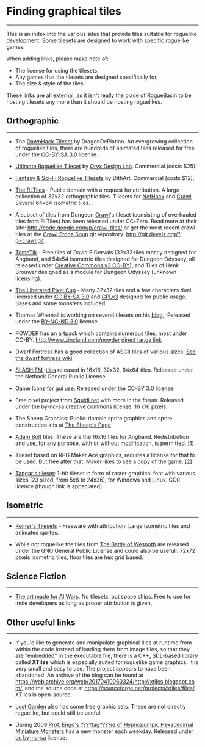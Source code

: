 # Finding graphical tiles

---

This is an index into the various sites that provide tiles suitable for roguelike development. Some tilesets are designed to work with specific roguelike games.

When adding links, please make note of:

- The license for using the tilesets,
- Any games that the tilesets are designed specifically for,
- The size & style of the tiles.

These links are all external, as it isn't really the place of RogueBasin to be hosting tilesets any more than it should be hosting roguelikes.

## Orthographic

---

- The [DawnHack Tileset](http://opengameart.org/content/16x16-dawnhack-roguelike-tileset) by DragonDePlatino. An evergrowing collection of roguelike tiles, there are hundreds of animated tiles released for free under the [CC-BY-SA 3.0](http://creativecommons.org/licenses/by-sa/3.0/) license.

- [Ultimate Roguelike Tileset](http://oryxdesignlab.com/ultimate/) by [Oryx Design Lab](http://roguebasin.com/index.php/Oryx_Design_Lab). Commercial (costs $25).

- [Fantasy & Sci-Fi Roguelike Tilesets](https://dithart.itch.io/) by DithArt. Commercial (costs $12).

- [The RLTiles](http://rltiles.sourceforge.net/) - Public domain with a request for attribution. A large collection of 32x32 orthographic tiles. Tilesets for [NetHack](nethack.md) and [Crawl](linleys_dungeon_crawl.md). Several 64x64 isometric tiles.

- A subset of tiles from Dungeon [Crawl](linleys_dungeon_crawl.md)'s tileset (consisting of overhauled tiles from RLTiles) has been released under CC-Zero. Read more at their site: <http://code.google.com/p/crawl-tiles/> or get the most recent crawl tiles at the [Crawl Stone Soup](dungeon_crawl_stone_soup.md) git repository: <http://git.develz.org/?p=crawl.git>

- [TomeTik](http://pousse.rapiere.free.fr/tome/) - Free tiles of David E Gervais (32x32 tiles mostly designed for Angband, and 54x54 isometric tiles designed for Dungeon Odyssey, all released under [Creative Commons v3 CC-BY](http://creativecommons.org/licenses/by/3.0/)), and Tiles of Henk Brouwer designed as a module for Dungeon Odyssey (unknown licensing).

- [The Liberated Pixel Cup](http://lpc.opengameart.org/static/lpc-style-guide/assets.html) - Many 32x32 tiles and a few characters dual licensed under [CC BY-SA 3.0](http://creativecommons.org/licenses/by-sa/3.0/) and [GPLv3](http://www.gnu.org/licenses/gpl-3.0.html) designed for public usage. Bases and some monsters included.

- Thomas Whetnall is working on several tilesets on his [blog](http://eight2empire.blogspot.com/),. Released under the [BY-NC-ND 3.0](http://creativecommons.org/licenses/by-nc-nd/3.0/) license.

- POWDER has an artpack which contains numerous tiles, most under CC-BY. <http://www.zincland.com/powder> [direct tar.gz link](http://www.zincland.com/powder/release/artpack115.tar.gz)

- Dwarf Fortress has a good collection of ASCII tiles of various sizes: [See the dwarf fortress wiki](http://df.magmawiki.com/index.php/Tileset_repository)

- [SLASH'EM](http://roguebasin.com/index.php/SLASH%27EM), [tiles](http://slashem.sourceforge.net/) released in 16x16, 32x32, 64x64 tiles. Released under the Nethack General Public License.

- [Game Icons for gui use](http://game-icons.net/). Released under the [CC-BY 3.0](https://creativecommons.org/licenses/by/3.0/) license.

- Free pixel project from [Squidi.net](http://www.squidi.net/pixel/index.php) with more in the forum. Released under the by-nc-sa creative commons license. 16 x16 pixels.

- The Sheep Graphics: Public-domain sprite graphics and sprite construction kits at [The Sheep's Page](http://wiki.sheep.art.pl/Free%20Game%20Graphics)

- [Adam Bolt](http://files.sablab.net/Games/Angband/Angband/lib/xtra/graf/16x16.bmp) tiles. These are the 16x16 tiles for Angband. Redistribution and use, for any purpose, with or without modification, is permitted. [[1]](http://angband.oook.cz/forum/showpost.php?p=316&postcount=16)

- Tileset based on RPG Maker Ace graphics, requires a license for that to be used. But free after that. Maker likes to see a copy of the game. [[2]](https://ccrgeek.wordpress.com/graphics/tilesets/)

- [Tangar's tileset](http://tangar.info/en/t/tileset); 1-bit tileset in form of raster graphical font with various sizes (23 sized, from 5x8 to 24x36), for Windows and Linux. CC0 licence (though link is appeciated)

## Isometric

---

- [Reiner's Tilesets](http://www.reinerstilesets.de/) - Freeware with attribution. Large isometric tiles and animated sprites.

- While not roguelike the tiles from [The Battle of Wesnoth](http://www.wesnoth.org/) are released under the GNU General Public License and could also be usefull. 72x72 pixels isometric tiles, floor tiles are hex grid based.

## Science Fiction

---

- [The art made for AI Wars](http://christophermpark.blogspot.com/2009/10/free-graphics-for-indie-developers.html). No tilesets, but space ships. Free to use for indie developers as long as proper attribution is given.

## Other useful links

---

- If you'd like to generate and manipulate graphical tiles at runtime from within the code instead of loading them from image files, so that they are "embedded" in the executable file, there is a C++, SDL-based library called **XTiles** which is especially suited for roguelike game graphics. It is very small and easy to use. The project appears to have been abandoned. An archive of the blog can be found at <https://web.archive.org/web/20170410060324/http://xtiles.blogspot.com/>, and the source code at <https://sourceforge.net/projects/xtiles/files/>. XTiles is open-source.

- [Lost Garden](http://lostgarden.com/labels/free%20game%20graphics.html) also has some free graphic sets. These are not directly roguelike, but could still be useful.

- During 2009 [Prof. Engd's ????tag????re of Hypnopompic Hexadecimal Miniature Monsters](http://monster.tacolab.com/) has a new monster each weekday. Released under [cc by-nc-sa](http://creativecommons.org/licenses/by-nc-sa/3.0/us/) license.
